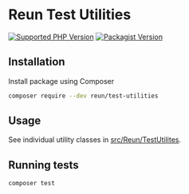 # Reun Test Utilities

[![Supported PHP Version](https://img.shields.io/packagist/dependency-v/reun/test-utilities/PHP?logo=PHP&logoColor=777BB3&color=777BB3)](https://www.php.net/supported-versions.php)
[![Packagist Version](https://img.shields.io/packagist/v/reun/test-utilities)](https://packagist.org/packages/reun/test-utilities)

## Installation

Install package using Composer

```sh
composer require --dev reun/test-utilities
```

## Usage

See individual utility classes in
[src/Reun/TestUtilites](src/Reun/TestUtilities).

## Running tests

`composer test`
